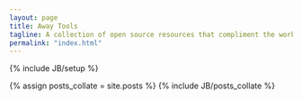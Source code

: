 ```yaml
---
layout: page
title: Away Tools
tagline: A collection of open source resources that compliment the workflow and use of the <a href="http://www.away3d.com">Away3D engine</a>. Away Tools are developed and maintained by the non-profit organisation <a href="http://www.theawayfoundation.org">The Away Foundation</a>. The initiative is led by a community need for accessible online 3D tooling, and is supported via a voluntary <a href="http://www.theawayfoundation.org/members/partners">partnership program</a>.
permalink: "index.html"
---
```

{% include JB/setup %}

{% assign posts_collate = site.posts %}
{% include JB/posts_collate %}


